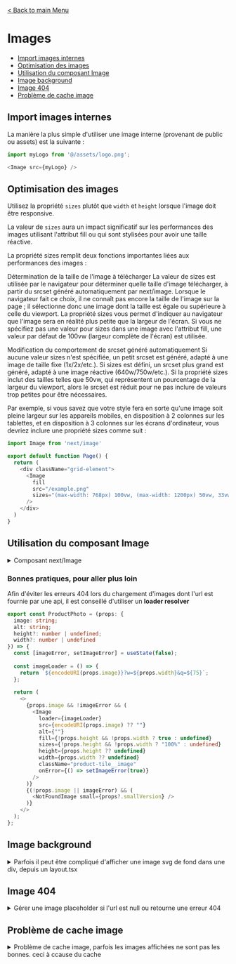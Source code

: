 [< Back to main Menu](https://github.com/gsoulie/react-resources/blob/master/react-presentation.md)    

# Images

* [Import images internes](#import-images-internes)
* [Optimisation des images](#optimisation-des-images)    
* [Utilisation du composant Image](#utilisation-du-composant-image)
* [Image background](#image-background)
* [Image 404](#image-404)    
* [Problème de cache image](#problème-de-cache-image)

## Import images internes

La manière la plus simple d'utiliser une image interne (provenant de public ou assets) est la suivante :

````typescript
import myLogo from '@/assets/logo.png';

<Image src={myLogo} />
````

## Optimisation des images

Utilisez la propriété ````sizes```` plutôt que ````width```` et ````height```` lorsque l'image doit être responsive.

La valeur de ````sizes```` aura un impact significatif sur les performances des images utilisant l'attribut fill ou qui sont stylisées pour avoir une taille réactive.

La propriété sizes remplit deux fonctions importantes liées aux performances des images :

Détermination de la taille de l'image à télécharger
La valeur de sizes est utilisée par le navigateur pour déterminer quelle taille d'image télécharger, à partir du srcset généré automatiquement par next/image. Lorsque le navigateur fait ce choix, il ne connaît pas encore la taille de l'image sur la page ; il sélectionne donc une image dont la taille est égale ou supérieure à celle du viewport. La propriété sizes vous permet d'indiquer au navigateur que l'image sera en réalité plus petite que la largeur de l'écran. Si vous ne spécifiez pas une valeur pour sizes dans une image avec l'attribut fill, une valeur par défaut de 100vw (largeur complète de l'écran) est utilisée.

Modification du comportement de srcset généré automatiquement
Si aucune valeur sizes n'est spécifiée, un petit srcset est généré, adapté à une image de taille fixe (1x/2x/etc.). Si sizes est défini, un srcset plus grand est généré, adapté à une image réactive (640w/750w/etc.). Si la propriété sizes inclut des tailles telles que 50vw, qui représentent un pourcentage de la largeur du viewport, alors le srcset est réduit pour ne pas inclure de valeurs trop petites pour être nécessaires.

Par exemple, si vous savez que votre style fera en sorte qu'une image soit pleine largeur sur les appareils mobiles, en disposition à 2 colonnes sur les tablettes, et en disposition à 3 colonnes sur les écrans d'ordinateur, vous devriez inclure une propriété sizes comme suit :

````typescript
import Image from 'next/image'

export default function Page() {
  return (
    <div className="grid-element">
      <Image
        fill
        src="/example.png"
        sizes="(max-width: 768px) 100vw, (max-width: 1200px) 50vw, 33vw"
      />
    </div>
  )
}

````

## Utilisation du composant Image

<details>
  <summary>
    Composant next/Image
  </summary>

L'utilisation du composant ````<Image>```` de Next impose de renseigner une ````height```` et une ````width````. Cependant, lors de l'utilisation d'images dynamiques (provenant d'une url), nous n'avons pas forcément accès à ces informations.
Si l'on souhaite donc faire en sorte que l'image s'adapte à son conteneur, il faut renseigner les propriétés ````fill```` et ````sizes=100%```` du composant image, et créer une classe css spécifique.

Afin d'éviter un warning de type 

````
Image with src "<image-source-url>" has "fill" and parent element with invalid "position". Provided "static" should be one of absolute,fixed,relative.
````

Il faut aussi configurer la div parent comme ayant une position relative.

````html
<div style={{ position: "relative" }}>
  <Image
      src={encodeURI(props.url)}
      alt={""}
      fill
      sizes="100%"
      className="product-tile__image"
      onError={() => setImageError(true)}
    />
</div>
````

*css*

````css
.product-tile__image {
  object-fit: contain;
  position: relative !important;
}
````

</details>

### Bonnes pratiques, pour aller plus loin

Afin d'éviter les erreurs 404 lors du chargement d'images dont l'url est fournie par une api, il est conseillé d'utiliser un **loader resolver**

````typescript
export const ProductPhoto = (props: {
  image: string;
  alt: string;
  height?: number | undefined;
  width?: number | undefined
}) => {
  const [imageError, setImageError] = useState(false);
  
  const imageLoader = () => {
    return `${encodeURI(props.image)}?w=${props.width}&q=${75}`;
  };
  
  return (
    <>
      {props.image && !imageError && (
        <Image
          loader={imageLoader}
          src={encodeURI(props.image) ?? ""}
          alt={""}
          fill={!props.height && !props.width ? true : undefined}
          sizes={!props.height && !props.width ? "100%" : undefined}
          height={props.height ?? undefined}
          width={props.width ?? undefined}
          className="product-tile__image"
          onError={() => setImageError(true)}
        />
      )}
      {(!props.image || imageError) && (
        <NotFoundImage small={props?.smallVersion} />
      )}
    </>
  );
};
````

## Image background

<details>
  <summary>Parfois il peut être compliqué d'afficher une image svg de fond dans une div, depuis un layout.tsx</summary>

````typescript
const styles = {
	headerImage: {"backgroundImage": "url(/" + process.env.URL_PATH_PREFIX + "/images/myBackground.svg)"}
}

return (
	<html>
		<body>
			<div style={styles.headerImage}>
)
````
</details>

## Image 404

<details>
  <summary>Gérer une image placeholder si l'url est null ou retourne une erreur 404</summary>


````typescript
import BrokenImage from "@/assets/icons/noimage.svg";

const ProductPhoto = (props: { image: string, alt: string }) => {
  
  const [imageError, setImageError] = useState(false);

  return (
    <div
      className="product-tile__wrapper__product-image"
      style={{ position: "relative" }}
    >
      {(props.image && !imageError) && (
        <Image
          src={props.image ?? ""}
          alt={""}
          fill
          sizes="100%"
          className="product-tile__image"
          onError={() => setImageError(true)}
        />
      )}
      {(!props.image || imageError) && (
        <div className="brokenImage-wrapper">
          <BrokenImage stroke="#c2c3c7" height="64px" width="64px" />
          <span className="small-text">{Texts.global.noImage}</span>
        </div>
      )}
    </div>
  );
}
````

</details>

## Problème de cache image

<details>
	<summary>Problème de cache image, parfois les images affichées ne sont pas les bonnes. ceci à ccause du cache</summary>

````typescript
<Link
    href={image}
    rel="preload"	// <--- ajout
    className="profession-tile-link"
    style={{ position: "relative" }}
  >
    <Image
      src={image}
      alt={`Logo`}
      fill
      sizes="100%"
      priority
      className="profession-tile__image"
    />
  </Link>
````
</details>
